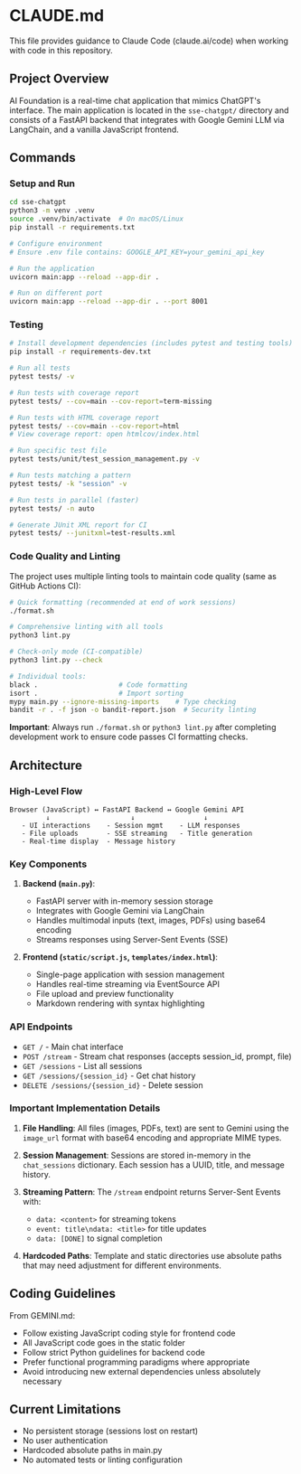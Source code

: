 # CLAUDE.md

This file provides guidance to Claude Code (claude.ai/code) when working with code in this repository.

## Project Overview

AI Foundation is a real-time chat application that mimics ChatGPT's interface. The main application is located in the `sse-chatgpt/` directory and consists of a FastAPI backend that integrates with Google Gemini LLM via LangChain, and a vanilla JavaScript frontend.

## Commands

### Setup and Run
```bash
cd sse-chatgpt
python3 -m venv .venv
source .venv/bin/activate  # On macOS/Linux
pip install -r requirements.txt

# Configure environment
# Ensure .env file contains: GOOGLE_API_KEY=your_gemini_api_key

# Run the application
uvicorn main:app --reload --app-dir .

# Run on different port
uvicorn main:app --reload --app-dir . --port 8001
```

### Testing
```bash
# Install development dependencies (includes pytest and testing tools)
pip install -r requirements-dev.txt

# Run all tests
pytest tests/ -v

# Run tests with coverage report
pytest tests/ --cov=main --cov-report=term-missing

# Run tests with HTML coverage report
pytest tests/ --cov=main --cov-report=html
# View coverage report: open htmlcov/index.html

# Run specific test file
pytest tests/unit/test_session_management.py -v

# Run tests matching a pattern
pytest tests/ -k "session" -v

# Run tests in parallel (faster)
pytest tests/ -n auto

# Generate JUnit XML report for CI
pytest tests/ --junitxml=test-results.xml
```

### Code Quality and Linting

The project uses multiple linting tools to maintain code quality (same as GitHub Actions CI):

```bash
# Quick formatting (recommended at end of work sessions)
./format.sh

# Comprehensive linting with all tools
python3 lint.py

# Check-only mode (CI-compatible)
python3 lint.py --check

# Individual tools:
black .                    # Code formatting
isort .                    # Import sorting  
mypy main.py --ignore-missing-imports    # Type checking
bandit -r . -f json -o bandit-report.json  # Security linting
```

**Important**: Always run `./format.sh` or `python3 lint.py` after completing development work to ensure code passes CI formatting checks.

## Architecture

### High-Level Flow
```
Browser (JavaScript) ↔ FastAPI Backend ↔ Google Gemini API
         ↓                    ↓                 ↓
   - UI interactions    - Session mgmt    - LLM responses
   - File uploads       - SSE streaming   - Title generation
   - Real-time display  - Message history
```

### Key Components

1. **Backend (`main.py`)**:
   - FastAPI server with in-memory session storage
   - Integrates with Google Gemini via LangChain
   - Handles multimodal inputs (text, images, PDFs) using base64 encoding
   - Streams responses using Server-Sent Events (SSE)

2. **Frontend (`static/script.js`, `templates/index.html`)**:
   - Single-page application with session management
   - Handles real-time streaming via EventSource API
   - File upload and preview functionality
   - Markdown rendering with syntax highlighting

### API Endpoints
- `GET /` - Main chat interface
- `POST /stream` - Stream chat responses (accepts session_id, prompt, file)
- `GET /sessions` - List all sessions
- `GET /sessions/{session_id}` - Get chat history
- `DELETE /sessions/{session_id}` - Delete session

### Important Implementation Details

1. **File Handling**: All files (images, PDFs, text) are sent to Gemini using the `image_url` format with base64 encoding and appropriate MIME types.

2. **Session Management**: Sessions are stored in-memory in the `chat_sessions` dictionary. Each session has a UUID, title, and message history.

3. **Streaming Pattern**: The `/stream` endpoint returns Server-Sent Events with:
   - `data: <content>` for streaming tokens
   - `event: title\ndata: <title>` for title updates
   - `data: [DONE]` to signal completion

4. **Hardcoded Paths**: Template and static directories use absolute paths that may need adjustment for different environments.

## Coding Guidelines

From GEMINI.md:
- Follow existing JavaScript coding style for frontend code
- All JavaScript code goes in the static folder
- Follow strict Python guidelines for backend code
- Prefer functional programming paradigms where appropriate
- Avoid introducing new external dependencies unless absolutely necessary

## Current Limitations

- No persistent storage (sessions lost on restart)
- No user authentication
- Hardcoded absolute paths in main.py
- No automated tests or linting configuration